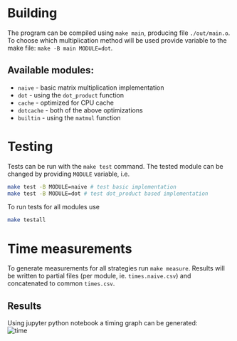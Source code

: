 # Building
The program can be compiled using `make main`, producing file `./out/main.o`.  
To choose which multiplication method will be used provide variable to the make file: `make -B main MODULE=dot`. 
## Available modules:
* `naive` - basic matrix multiplication implementation
* `dot` - using the `dot_product` function
* `cache` - optimized for CPU cache
* `dotcache` - both of the above optimizations
* `builtin` - using the `matmul` function

# Testing

Tests can be run with the `make test` command. The tested module can be changed by providing `MODULE` variable, i.e.
```bash
make test -B MODULE=naive # test basic implementation
make test -B MODULE=dot # test dot_product based implementation
```

To run tests for all modules use
```bash
make testall
```

# Time measurements
To generate measurements for all strategies run `make measure`. Results will be written to partial files (per module, ie. `times.naive.csv`) and concatenated to common `times.csv`.

## Results

Using jupyter python notebook a timing graph can be generated:  
![time](times.png)